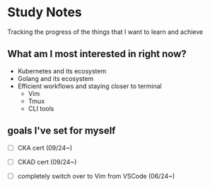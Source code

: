 # Study Notes

Tracking the progress of the things that I want to learn and achieve

## What am I most interested in right now?
- Kubernetes and its ecosystem
- Golang and its ecosystem
- Efficient workflows and staying closer to terminal
    - Vim
    - Tmux
    - CLI tools

## goals I've set for myself
- [ ] CKA cert (09/24~)
- [ ] CKAD cert (09/24~)
- [ ] completely switch over to Vim from VSCode (06/24~)

